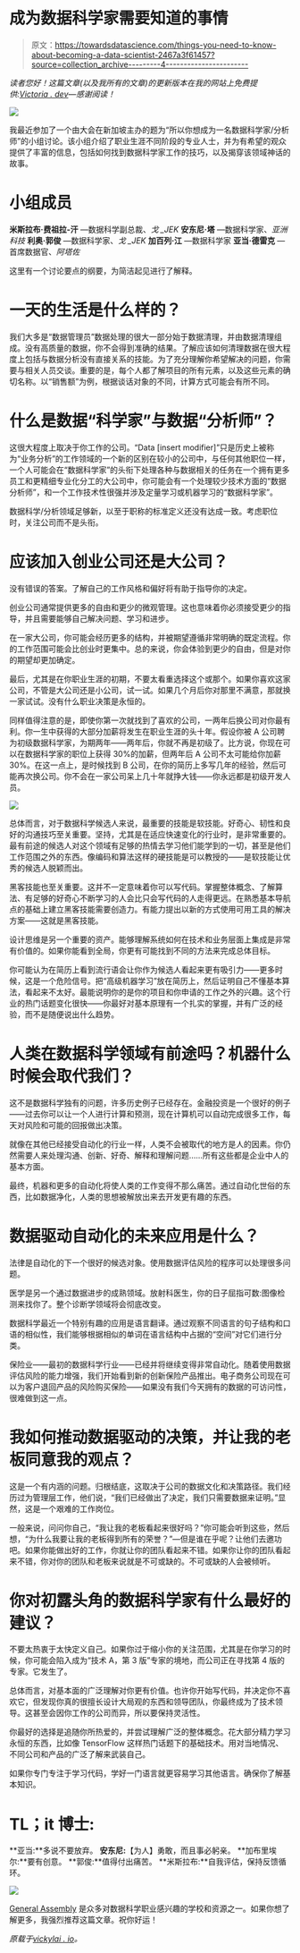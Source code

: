 # 成为数据科学家需要知道的事情

> 原文：<https://towardsdatascience.com/things-you-need-to-know-about-becoming-a-data-scientist-2467a3f61457?source=collection_archive---------4----------------------->

*读者您好！这篇文章(以及我所有的文章)的更新版本在我的网站上免费提供:*[*Victoria . dev*](https://victoria.dev)*—感谢阅读！*

![](img/f8902f688836e1bfd06c9bdf2b651a92.png)

我最近参加了一个由大会在新加坡主办的题为“所以你想成为一名数据科学家/分析师”的小组讨论。该小组介绍了职业生涯不同阶段的专业人士，并为有希望的观众提供了丰富的信息，包括如何找到数据科学家工作的技巧，以及揭穿该领域神话的故事。

# 小组成员

**米斯拉布·费祖拉-汗** —数据科学副总裁、*戈 _JEK*
**安东尼·塔** —数据科学家、*亚洲科技*
**利奥·郭俊** —数据科学家、*戈 _JEK*
**加百列·江** —数据科学家
**亚当·德雷克** —首席数据官、*阿塔佐*

这里有一个讨论要点的纲要，为简洁起见进行了解释。

# 一天的生活是什么样的？

我们大多是“数据管理员”数据处理的很大一部分始于数据清理，并由数据清理组成。没有高质量的数据，你不会得到准确的结果。了解应该如何清理数据在很大程度上包括与数据分析没有直接关系的技能。为了充分理解你希望解决的问题，你需要与相关人员交谈。重要的是，每个人都了解项目的所有元素，以及这些元素的确切名称。以“销售额”为例，根据谈话对象的不同，计算方式可能会有所不同。

# 什么是数据“科学家”与数据“分析师”？

这很大程度上取决于你工作的公司。“Data [insert modifier]”只是历史上被称为“业务分析”的工作领域的一个新的区别在较小的公司中，与任何其他职位一样，一个人可能会在“数据科学家”的头衔下处理各种与数据相关的任务在一个拥有更多员工和更精细专业化分工的大公司中，你可能会有一个处理较少技术方面的“数据分析师”，和一个工作技术性很强并涉及定量学习或机器学习的“数据科学家”。

数据科学/分析领域足够新，以至于职称的标准定义还没有达成一致。考虑职位时，关注公司而不是头衔。

# 应该加入创业公司还是大公司？

没有错误的答案。了解自己的工作风格和偏好将有助于指导你的决定。

创业公司通常提供更多的自由和更少的微观管理。这也意味着你必须接受更少的指导，并且需要能够自己解决问题、学习和进步。

在一家大公司，你可能会经历更多的结构，并被期望遵循非常明确的既定流程。你的工作范围可能会比创业时更集中。总的来说，你会体验到更少的自由，但是对你的期望却更加确定。

最后，尤其是在你职业生涯的初期，不要太看重选择这个或那个。如果你喜欢这家公司，不管是大公司还是小公司，试一试。如果几个月后你对那里不满意，那就换一家试试。没有什么职业决策是永恒的。

同样值得注意的是，即使你第一次就找到了喜欢的公司，一两年后换公司对你最有利。你一生中获得的大部分加薪将发生在职业生涯的头十年。假设你被 A 公司聘为初级数据科学家，为期两年——两年后，你就不再是初级了。比方说，你现在可以在数据科学家的职位上获得 30%的加薪，但两年后 A 公司不太可能给你加薪 30%。在这一点上，是时候找到 B 公司，在你的简历上多写几年的经验，然后可能再次换公司。你不会在一家公司呆上几十年就挣大钱——你永远都是初级开发人员。

![](img/f6669af40bbf6e4337f682a9de794596.png)

总体而言，对于数据科学候选人来说，最重要的技能是软技能。好奇心、韧性和良好的沟通技巧至关重要。坚持，尤其是在适应快速变化的行业时，是非常重要的。最有前途的候选人对这个领域有足够的热情去学习他们能学到的一切，甚至是他们工作范围之外的东西。像编码和算法这样的硬技能是可以教授的——是软技能让优秀的候选人脱颖而出。

黑客技能也至关重要。这并不一定意味着你可以写代码。掌握整体概念、了解算法、有足够的好奇心不断学习的人会比只会写代码的人走得更远。在熟悉基本导航点的基础上建立黑客技能需要创造力。有能力提出以新的方式使用可用工具的解决方案——这就是黑客技能。

设计思维是另一个重要的资产。能够理解系统如何在技术和业务层面上集成是非常有价值的。如果你能看到全局，你更有可能找到不同的方法来完成总体目标。

你可能认为在简历上看到流行语会让你作为候选人看起来更有吸引力——更多时候，这是一个危险信号。把“高级机器学习”放在简历上，然后证明自己不懂基本算法，看起来不太好。最能说明你的是你的项目和你申请的工作之外的兴趣。这个行业的热门话题变化很快——你最好对基本原理有一个扎实的掌握，并有广泛的经验，而不是随便说出什么趋势。

# 人类在数据科学领域有前途吗？机器什么时候会取代我们？

这不是数据科学独有的问题，许多历史例子已经存在。金融投资是一个很好的例子——过去你可以让一个人进行计算和预测，现在计算机可以自动完成很多工作，每天对风险和可能的回报做出决策。

就像在其他已经接受自动化的行业一样，人类不会被取代的地方是人的因素。你仍然需要人来处理沟通、创新、好奇、解释和理解问题……所有这些都是企业中人的基本方面。

最终，机器和更多的自动化将使人类的工作变得不那么痛苦。通过自动化世俗的东西，比如数据净化，人类的思想被解放出来去开发更有趣的东西。

# 数据驱动自动化的未来应用是什么？

法律是自动化的下一个很好的候选对象。使用数据评估风险的程序可以处理很多问题。

医学是另一个通过数据进步的成熟领域。放射科医生，你的日子屈指可数:图像检测来找你了。整个诊断学领域将会彻底改变。

数据科学最近一个特别有趣的应用是语言翻译。通过观察不同语言的句子结构和口语的相似性，我们能够根据相似的单词在语言结构中占据的“空间”对它们进行分类。

保险业——最初的数据科学行业——已经并将继续变得非常自动化。随着使用数据评估风险的能力增强，我们开始看到新的创新保险产品推出。电子商务公司现在可以为客户退回产品的风险购买保险——如果没有我们今天拥有的数据的可访问性，很难做到这一点。

# 我如何推动数据驱动的决策，并让我的老板同意我的观点？

这是一个有内涵的问题。归根结底，这取决于公司的数据文化和决策路径。我们经历过为管理层工作，他们说，“我们已经做出了决定，我们只需要数据来证明。”显然，这是一个艰难的工作岗位。

一般来说，问问你自己，“我让我的老板看起来很好吗？”你可能会听到这些，然后想，“为什么我要让我的老板得到所有的荣誉？”—但是谁在乎呢？让他们去邀功吧。如果你能做出好的工作，你就让你的团队看起来不错。如果你让你的团队看起来不错，你对你的团队和老板来说就是不可或缺的。不可或缺的人会被倾听。

# 你对初露头角的数据科学家有什么最好的建议？

不要太热衷于太快定义自己。如果你过于缩小你的关注范围，尤其是在你学习的时候，你可能会陷入成为“技术 A，第 3 版”专家的境地，而公司正在寻找第 4 版的专家。它发生了。

总体而言，对基本面的广泛理解对你更有价值。也许你开始写代码，并决定你不喜欢它，但发现你真的很擅长设计大局观的东西和领导团队，你最终成为了技术领导。这甚至会因你工作的公司而异，所以要保持灵活性。

你最好的选择是追随你所热爱的，并尝试理解广泛的整体概念。花大部分精力学习永恒的东西，比如像 TensorFlow 这样热门话题下的基础技术。用对当地情况、不同公司和产品的广泛了解来武装自己。

如果你专门专注于学习代码，学好一门语言就更容易学习其他语言。确保你了解基本知识。

# TL；it 博士:

**亚当:**多说不要放弃。
**安东尼:**【为人】勇敢，而且事必躬亲。
**加布里埃尔:**要有创意。
**郭俊:**值得付出痛苦。
**米斯拉布:**自我评估，保持反馈循环。

![](img/011b14fb1530f85d3a5d3ef98897405d.png)

[General Assembly](https://twitter.com/GA_Singapore) 是众多对数据科学职业感兴趣的学校和资源之一。如果你想了解更多，我强烈推荐这篇文章。祝你好运！

*原载于*[*vickylai . io*](https://vickylai.io/verbose/to-be-a-data-scientist/)*。*